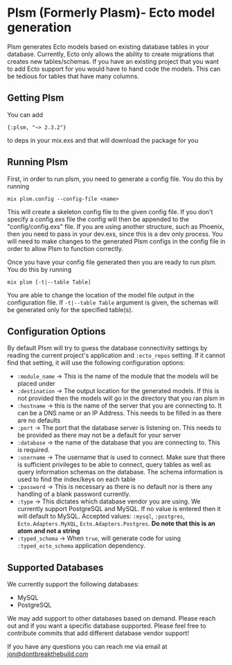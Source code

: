 # Plsm (Formerly Plasm)- Ecto model generation

Plsm generates Ecto models based on existing database tables in your database. Currently, Ecto only allows the ability to create migrations that creates new tables/schemas. If you have an existing project that you want to add Ecto support for you would have to hand code the models. This can be tedious for tables that have many columns.

## Getting Plsm

You can add

`{:plsm, "~> 2.3.2"}`

to deps in your mix.exs and that will download the package for you

## Running Plsm

First, in order to run plsm, you need to generate a config file. You do this by running

`mix plsm.config --config-file <name>`

This will create a skeleton config file to the given config file. If you don't specify a config.exs file the config will then be appended to the "config/config.exs" file. If you are using another structure, such as Phoenix, then you need to pass in your dev.exs, since this is a dev only process. You will need to make changes to the generated Plsm configs in the config file in order to allow Plsm to function correctly.

Once you have your config file generated then you are ready to run plsm. You do this by running

`mix plsm [-t|--table Table]`

You are able to change the location of the model file output in the configuration file. If
`-t|--table Table` argument is given, the schemas will be generated only for the specified
table(s).

## Configuration Options

By default Plsm will try to guess the database connectivity settings by reading the current
project's application and `:ecto_repos` setting. If it cannot find that setting, it will use
the following configuration options:

- `:module_name` -> This is the name of the module that the models will be placed under
- `:destination` -> The output location for the generated models. If this is not provided then the models will go in the directory that you ran plsm in
- `:hostname` -> this is the name of the server that you are connecting to. It can be a DNS name or an IP Address. This needs to be filled in as there are no defaults
- `:port` -> The port that the database server is listening on. This needs to be provided as there may not be a default for your server
- `:database` -> the name of the database that you are connecting to. This is required.
- `:username` -> The username that is used to connect. Make sure that there is sufficient privileges to be able to connect, query tables as well as query information schemas on the database. The schema information is used to find the index/keys on each table
- `:password` -> This is necessary as there is no default nor is there any handling of a blank password currently.
- `:type` -> This dictates which database vendor you are using. We currently support PostgreSQL and MySQL. If no value is entered then it will default to MySQL. Accepted values: `:mysql`, `:postgres`, `Ecto.Adapters.MyXQL`, `Ecto.Adapters.Postgres`. **Do note that this is an atom and not a string**
- `:typed_schema` -> When `true`, will generate code for using `:typed_ecto_schema` application dependency.

## Supported Databases

We currently support the following databases:

- MySQL
- PostgreSQL

We may add support to other databases based on demand. Please reach out and if you want a specific database supported. Please feel free to contribute commits that add different database vendor support!

If you have any questions you can reach me via email at jon@dontbreakthebuild.com

